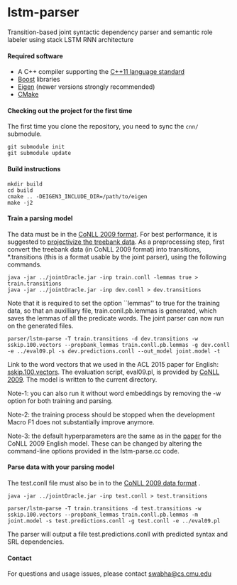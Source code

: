 # lstm-parser
Transition-based joint syntactic dependency parser and semantic role labeler using stack LSTM RNN architecture

#### Required software

 * A C++ compiler supporting the [C++11 language standard](https://en.wikipedia.org/wiki/C%2B%2B11)
 * [Boost](http://www.boost.org/) libraries
 * [Eigen](http://eigen.tuxfamily.org) (newer versions strongly recommended)
 * [CMake](http://www.cmake.org/)

#### Checking out the project for the first time

The first time you clone the repository, you need to sync the `cnn/` submodule.

    git submodule init
    git submodule update

#### Build instructions

    mkdir build
    cd build
    cmake .. -DEIGEN3_INCLUDE_DIR=/path/to/eigen
    make -j2

#### Train a parsing model

The data must be in the [CoNLL 2009 format](https://ufal.mff.cuni.cz/conll2009-st/task-description.html). For best performance, it is suggested to [projectivize the treebank data](http://www.maltparser.org/userguide.html#singlemalt_info). As a preprocessing step, first convert the treebank data (in CoNLL 2009 format) into transitions, \*.transitions (this is a format usable by the joint parser), using the following commands.

    java -jar ../jointOracle.jar -inp train.conll -lemmas true > train.transitions
    java -jar ../jointOracle.jar -inp dev.conll > dev.transitions

Note that it is required to set the option ``lemmas'' to true for the training data, so that an auxilliary file, train.conll.pb.lemmas is generated, which saves the lemmas of all the predicate words. The joint parser can now run on the generated files.

    parser/lstm-parse -T train.transitions -d dev.transitions -w sskip.100.vectors --propbank_lemmas train.conll.pb.lemmas -g dev.conll -e ../eval09.pl -s dev.predictions.conll --out_model joint.model -t
    
Link to the word vectors that we used in the ACL 2015 paper for English: [sskip.100.vectors](https://drive.google.com/file/d/0B8nESzOdPhLsdWF2S1Ayb1RkTXc/view?usp=sharing). The evaluation script, eval09.pl, is provided by [CoNLL 2009](https://ufal.mff.cuni.cz/conll2009-st/scorer.html). The model is written to the current directory.

Note-1: you can also run it without word embeddings by removing the -w option for both training and parsing.

Note-2: the training process should be stopped when the development Macro F1 does not substantially improve anymore.

Note-3: the default hyperparameters are the same as in the [paper](http://arxiv.org/abs/1606.08954) for the CoNLL 2009 English model. These can be changed by altering the command-line options provided in the lstm-parse.cc code.

#### Parse data with your parsing model

The test.conll file must also be in to the [CoNLL 2009 data format](https://ufal.mff.cuni.cz/conll2009-st/task-description.html) .

    java -jar ../jointOracle.jar -inp test.conll > test.transitions

    parser/lstm-parse -T train.transitions -d test.transitions -w sskip.100.vectors --propbank_lemmas train.conll.pb.lemmas -m joint.model -s test.predictions.conll -g test.conll -e ../eval09.pl 

The parser will output a file test.predictions.conll with predicted syntax and SRL dependencies.

#### Contact

For questions and usage issues, please contact swabha@cs.cmu.edu

